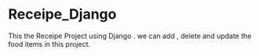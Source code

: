 # Receipe_Django
This the Receipe Project using Django . we can add , delete and update the food items in this project.
